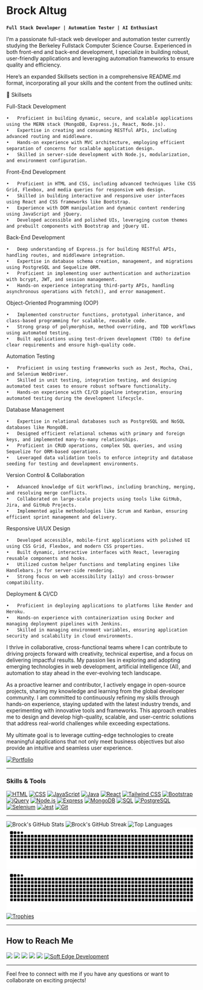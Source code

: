 # Brock Altug

**`Full Stack Developer | Automation Tester | AI Enthusiast`**


I’m a passionate full-stack web developer and automation tester currently studying the Berkeley Fullstack Computer Science Course. Experienced in both front-end and back-end development, I specialize in building robust, user-friendly applications and leveraging automation frameworks to ensure quality and efficiency.

Here’s an expanded Skillsets section in a comprehensive README.md format, incorporating all your skills and the content from the outlined units:

🚀 Skillsets

Full-Stack Development

	•	Proficient in building dynamic, secure, and scalable applications using the MERN stack (MongoDB, Express.js, React, Node.js).
	•	Expertise in creating and consuming RESTful APIs, including advanced routing and middleware.
	•	Hands-on experience with MVC architecture, employing efficient separation of concerns for scalable application design.
	•	Skilled in server-side development with Node.js, modularization, and environment configuration.

Front-End Development

	•	Proficient in HTML and CSS, including advanced techniques like CSS Grid, Flexbox, and media queries for responsive web design.
	•	Skilled in building interactive and responsive user interfaces using React and CSS frameworks like Bootstrap.
	•	Experience with DOM manipulation and dynamic content rendering using JavaScript and jQuery.
	•	Developed accessible and polished UIs, leveraging custom themes and prebuilt components with Bootstrap and jQuery UI.

Back-End Development

	•	Deep understanding of Express.js for building RESTful APIs, handling routes, and middleware integration.
	•	Expertise in database schema creation, management, and migrations using PostgreSQL and Sequelize ORM.
	•	Proficient in implementing user authentication and authorization with bcrypt, JWT, and session management.
	•	Hands-on experience integrating third-party APIs, handling asynchronous operations with fetch(), and error management.

Object-Oriented Programming (OOP)

	•	Implemented constructor functions, prototypal inheritance, and class-based programming for scalable, reusable code.
	•	Strong grasp of polymorphism, method overriding, and TDD workflows using automated testing.
	•	Built applications using test-driven development (TDD) to define clear requirements and ensure high-quality code.

Automation Testing

	•	Proficient in using testing frameworks such as Jest, Mocha, Chai, and Selenium WebDriver.
	•	Skilled in unit testing, integration testing, and designing automated test cases to ensure robust software functionality.
	•	Hands-on experience with CI/CD pipeline integration, ensuring automated testing during the development lifecycle.

Database Management

	•	Expertise in relational databases such as PostgreSQL and NoSQL databases like MongoDB.
	•	Designed efficient relational schemas with primary and foreign keys, and implemented many-to-many relationships.
	•	Proficient in CRUD operations, complex SQL queries, and using Sequelize for ORM-based operations.
	•	Leveraged data validation tools to enforce integrity and database seeding for testing and development environments.

Version Control & Collaboration

	•	Advanced knowledge of Git workflows, including branching, merging, and resolving merge conflicts.
	•	Collaborated on large-scale projects using tools like GitHub, Jira, and GitHub Projects.
	•	Implemented agile methodologies like Scrum and Kanban, ensuring efficient sprint management and delivery.

Responsive UI/UX Design

	•	Developed accessible, mobile-first applications with polished UI using CSS Grid, Flexbox, and modern CSS properties.
	•	Built dynamic, interactive interfaces with React, leveraging reusable components and hooks.
	•	Utilized custom helper functions and templating engines like Handlebars.js for server-side rendering.
	•	Strong focus on web accessibility (a11y) and cross-browser compatibility.

Deployment & CI/CD

	•	Proficient in deploying applications to platforms like Render and Heroku.
	•	Hands-on experience with containerization using Docker and managing deployment pipelines with Jenkins.
	•	Skilled in managing environment variables, ensuring application security and scalability in cloud environments.


I thrive in collaborative, cross-functional teams where I can contribute to driving projects forward with creativity, technical expertise, and a focus on delivering impactful results. My passion lies in exploring and adopting emerging technologies in web development, artificial intelligence (AI), and automation to stay ahead in the ever-evolving tech landscape.

As a proactive learner and contributor, I actively engage in open-source projects, sharing my knowledge and learning from the global developer community. I am committed to continuously refining my skills through hands-on experience, staying updated with the latest industry trends, and experimenting with innovative tools and frameworks. This approach enables me to design and develop high-quality, scalable, and user-centric solutions that address real-world challenges while exceeding expectations.

My ultimate goal is to leverage cutting-edge technologies to create meaningful applications that not only meet business objectives but also provide an intuitive and seamless user experience.

[![Portfolio](https://img.shields.io/badge/View%20Portfolio-FF5733?style=for-the-badge&logo=About.me&logoColor=white)](https://brockaltug.github.io/my-portfolio/)

---

### Skills & Tools

[![HTML](https://skillicons.dev/icons?i=html)](https://developer.mozilla.org/en-US/docs/Web/HTML)
[![CSS](https://skillicons.dev/icons?i=css)](https://developer.mozilla.org/en-US/docs/Web/CSS)
[![JavaScript](https://skillicons.dev/icons?i=js)](https://developer.mozilla.org/en-US/docs/Web/JavaScript)
[![Java](https://skillicons.dev/icons?i=java)](https://www.java.com/)
[![React](https://skillicons.dev/icons?i=react)](https://reactjs.org/)
[![Tailwind CSS](https://skillicons.dev/icons?i=tailwind)](https://tailwindcss.com/)
[![Bootstrap](https://skillicons.dev/icons?i=bootstrap)](https://getbootstrap.com/)
[![jQuery](https://skillicons.dev/icons?i=jquery)](https://jquery.com/)
[![Node.js](https://skillicons.dev/icons?i=nodejs)](https://nodejs.org/)
[![Express](https://skillicons.dev/icons?i=express)](https://expressjs.com/)
[![MongoDB](https://skillicons.dev/icons?i=mongodb)](https://www.mongodb.com/)
[![SQL](https://skillicons.dev/icons?i=sqlite)](https://www.sql.org/)
[![PostgreSQL](https://skillicons.dev/icons?i=postgres)](https://www.postgresql.org/)
[![Selenium](https://skillicons.dev/icons?i=selenium)](https://www.selenium.dev/)
[![Jest](https://skillicons.dev/icons?i=jest)](https://jestjs.io/)
[![Git](https://skillicons.dev/icons?i=git)](https://git-scm.com/)

---

![Brock's GitHub Stats](https://github-readme-stats.vercel.app/api?username=brockaltug&show_icons=true&theme=merko)
![Brock's GitHub Streak](https://streak-stats.demolab.com?user=brockaltug&theme=merko)
![Top Languages](https://github-readme-stats.vercel.app/api/top-langs/?username=brockaltug&layout=compact&theme=merko)
<img src="https://raw.githubusercontent.com/shahradelahi/shahradelahi/output/github-contribution-grid-snake-dark.svg#gh-dark-mode-only" alt="GitHub contribution grid snake animation" />
<img src="https://raw.githubusercontent.com/shahradelahi/shahradelahi/output/github-contribution-grid-snake.svg#gh-light-mode-only" alt="GitHub contribution grid snake animation" />
[![Trophies](https://github-profile-trophy.vercel.app/?username=brockaltug&theme=radical&margin-w=15&margin-h=15)](https://github.com/ryo-ma/github-profile-trophy)

---

## How to Reach Me

[![](https://img.shields.io/badge/-D14836?style=flat&logo=gmail&logoColor=white)](mailto:altugba99@gmail.com)
[![](https://img.shields.io/badge/-181717?style=flat&logo=github&logoColor=white)](https://github.com/brockaltug)
[![](https://img.shields.io/badge/-12100E?style=flat&logo=medium&logoColor=white)](https://medium.com/@brockaltug)
[![](https://img.shields.io/badge/-E4405F?style=flat&logo=instagram&logoColor=white)](https://instagram.com/softedgedev)
[![](https://img.shields.io/badge/-1DA1F2?style=flat&logo=x&logoColor=white)](https://twitter.com/softedgedev)
[![Soft Edge Development](https://img.shields.io/badge/Website-4CAF50?style=flat&logo=internet-explorer&logoColor=white)](https://softedgedevelopment.com)

---

Feel free to connect with me if you have any questions or want to collaborate on exciting projects!
